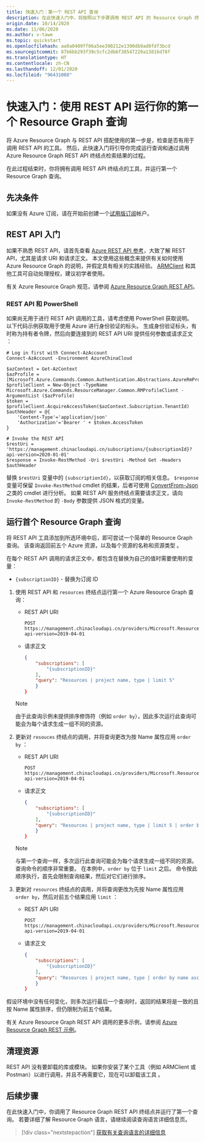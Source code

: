 ```yaml
---
title: 快速入门：第一个 REST API 查询
description: 在此快速入门中，将按照以下步骤调用 REST API 的 Resource Graph 终结点并运行第一个查询。
origin.date: 10/14/2020
ms.date: 11/06/2020
ms.author: v-tawe
ms.topic: quickstart
ms.openlocfilehash: aa0a0409ff06a5ee390212e1390db9ad0fdf3bcd
ms.sourcegitcommit: 87b6bb293f39c5cfc2db6f38547220a13816d78f
ms.translationtype: HT
ms.contentlocale: zh-CN
ms.lasthandoff: 12/01/2020
ms.locfileid: "96431088"
---
```

# <a name="quickstart-run-your-first-resource-graph-query-using-rest-api"></a>快速入门：使用 REST API 运行你的第一个 Resource Graph 查询

将 Azure Resource Graph 与 REST API 搭配使用的第一步是，检查是否有用于调用 REST API 的工具。 然后，此快速入门将引导你完成运行查询和通过调用 Azure Resource Graph REST API 终结点检索结果的过程。

在此过程结束时，你将拥有调用 REST API 终结点的工具，并运行第一个 Resource Graph 查询。

## <a name="prerequisites"></a>先决条件

如果没有 Azure 订阅，请在开始前创建一个[试用版订阅](https://www.microsoft.com/china/azure/index.html?fromtype=cn)帐户。

<!-- [!INCLUDE [cloud-shell-try-it.md](../../../includes/cloud-shell-try-it.md)] -->

## <a name="getting-started-with-rest-api"></a>REST API 入门

如果不熟悉 REST API，请首先查看 [Azure REST API 参考](https://docs.microsoft.com/rest/api/azure/)，大致了解 REST API，尤其是请求 URI 和请求正文。 本文使用这些概念来提供有关如何使用 Azure Resource Graph 的说明，并假定具有相关的实践经验。 [ARMClient](https://github.com/projectkudu/ARMClient) 和其他工具可自动处理授权，建议初学者使用。

有关 Azure Resource Graph 规范，请参阅 [Azure Resource Graph REST API](https://docs.microsoft.com/rest/api/azure-resourcegraph/)。

### <a name="rest-api-and-powershell"></a>REST API 和 PowerShell

如果尚无用于进行 REST API 调用的工具，请考虑使用 PowerShell 获取说明。 以下代码示例获取用于使用 Azure 进行身份验证的标头。 生成身份验证标头，有时称为持有者令牌，然后向要连接到的 REST API URI 提供任何参数或请求正文 ：

```azurepowershell
# Log in first with Connect-AzAccount
Connect-AzAccount -Environment AzureChinaCloud

$azContext = Get-AzContext
$azProfile = [Microsoft.Azure.Commands.Common.Authentication.Abstractions.AzureRmProfileProvider]::Instance.Profile
$profileClient = New-Object -TypeName Microsoft.Azure.Commands.ResourceManager.Common.RMProfileClient -ArgumentList ($azProfile)
$token = $profileClient.AcquireAccessToken($azContext.Subscription.TenantId)
$authHeader = @{
    'Content-Type'='application/json'
    'Authorization'='Bearer ' + $token.AccessToken
}

# Invoke the REST API
$restUri = 'https://management.chinacloudapi.cn/subscriptions/{subscriptionId}?api-version=2020-01-01'
$response = Invoke-RestMethod -Uri $restUri -Method Get -Headers $authHeader
```

替换 `$restUri` 变量中的 `{subscriptionId}`，以获取订阅的相关信息。
`$response` 变量可保留 `Invoke-RestMethod` cmdlet 的结果，后者可使用 [ConvertFrom-Json](https://docs.microsoft.com/powershell/module/microsoft.powershell.utility/convertfrom-json) 之类的 cmdlet 进行分析。 如果 REST API 服务终结点需要请求正文，请向 `Invoke-RestMethod` 的 `-Body` 参数提供 JSON 格式的变量。

## <a name="run-your-first-resource-graph-query"></a>运行首个 Resource Graph 查询

将 REST API 工具添加到所选环境中后，即可尝试一个简单的 Resource Graph 查询。 该查询返回前五个 Azure 资源，以及每个资源的名称和资源类型 。

在每个 REST API 调用的请求正文中，都包含在替换为自己的值时需要使用的变量：

- `{subscriptionID}` - 替换为订阅 ID

1. 使用 REST API 和 `resources` 终结点运行第一个 Azure Resource Graph 查询：

   - REST API URI

     ```http
     POST https://management.chinacloudapi.cn/providers/Microsoft.ResourceGraph/resources?api-version=2019-04-01
     ```

   - 请求正文

     ```json
     {
         "subscriptions": [
             "{subscriptionID}"
         ],
         "query": "Resources | project name, type | limit 5"
         }
     }
     ```

   > [!NOTE]
   > 由于此查询示例未提供排序修饰符（例如 `order by`），因此多次运行此查询可能会为每个请求生成一组不同的资源。

1. 更新对 `resouces` 终结点的调用，并将查询更改为按 Name 属性应用 `order by` ：

   - REST API URI

     ```http
     POST https://management.chinacloudapi.cn/providers/Microsoft.ResourceGraph/resources?api-version=2019-04-01
     ```

   - 请求正文

     ```json
     {
         "subscriptions": [
             "{subscriptionID}"
         ],
         "query": "Resources | project name, type | limit 5 | order by name asc"
         }
     }
     ```

   > [!NOTE]
   > 与第一个查询一样，多次运行此查询可能会为每个请求生成一组不同的资源。 查询命令的顺序非常重要。 在本例中，`order by` 位于 `limit` 之后。 命令按此顺序执行，首先会限制查询结果，然后对它们进行排序。

1. 更新对 `resources` 终结点的调用，并将查询更改为先按 Name 属性应用 `order by`，然后对前五个结果应用 `limit` ：

   - REST API URI

     ```http
     POST https://management.chinacloudapi.cn/providers/Microsoft.ResourceGraph/resources?api-version=2019-04-01
     ```

   - 请求正文

     ```json
     {
         "subscriptions": [
             "{subscriptionID}"
         ],
         "query": "Resources | project name, type | order by name asc | limit 5"
         }
     }
     ```

假设环境中没有任何变化，则多次运行最后一个查询时，返回的结果将是一致的且按 Name 属性排序，但仍限制为前五个结果。

有关 Azure Resource Graph REST API 调用的更多示例，请参阅 [Azure Resource Graph REST 示例](https://docs.microsoft.com/rest/api/azureresourcegraph/resourcegraph(2019-04-01)/resources/resources#examples)。

## <a name="clean-up-resources"></a>清理资源

REST API 没有要卸载的库或模块。 如果你安装了某个工具（例如 ARMClient 或 Postman）以进行调用，并且不再需要它，现在可以卸载该工具 。

## <a name="next-steps"></a>后续步骤

在此快速入门中，你调用了 Resource Graph REST API 终结点并运行了第一个查询。 若要详细了解 Resource Graph 语言，请继续阅读查询语言详细信息页。

> [!div class="nextstepaction"]
> [获取有关查询语言的详细信息](./concepts/query-language.md)
